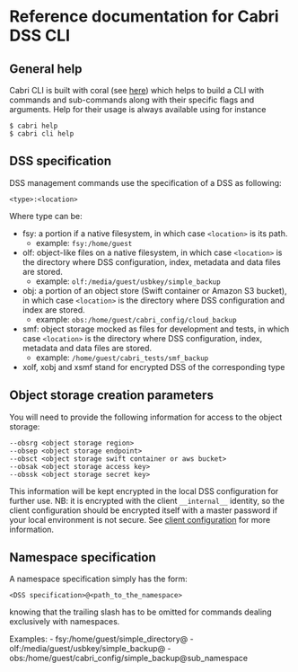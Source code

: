 # Reference documentation for Cabri DSS CLI

## General help

Cabri CLI is built with coral (see [here](dev.md))
which helps to build a CLI with commands and sub-commands along with their specific flags and arguments.
Help for their usage is always available using for instance

    $ cabri help
    $ cabri cli help

## DSS specification

DSS management commands use the specification of a DSS as following:

    <type>:<location>

Where type can be:

- fsy: a portion if a native filesystem, in which case `<location>` is its path. 
  - example: `fsy:/home/guest`
- olf: object-like files on a native filesystem, in which case `<location>`
is the directory where DSS configuration, index, metadata and data files are stored.
  - example: `olf:/media/guest/usbkey/simple_backup`
- obj: a portion of an object store (Swift container or Amazon S3 bucket),
in which case `<location>` is the directory where
DSS configuration and index are stored.
  - example: `obs:/home/guest/cabri_config/cloud_backup`
- smf: object storage mocked as files for development and tests,
in which case `<location>` is the directory where DSS configuration, index,
metadata and data files are stored.
  - example: `/home/guest/cabri_tests/smf_backup`
- xolf, xobj and xsmf stand for encrypted DSS of the corresponding type

## Object storage creation parameters

You will need to provide the following information for access to the object storage:

    --obsrg <object storage region>
    --obsep <object storage endpoint>
    --obsct <object storage swift container or aws bucket>
    --obsak <object storage access key>
    --obssk <object storage secret key>

This information will be kept encrypted in the local DSS configuration
for further use.
NB: it is encrypted with the client `__internal__` identity,
so the client configuration should be encrypted itself with a master password
if your local environment is not secure.
See [client configuration](cliconf.md) for more information.

## Namespace specification

A namespace specification simply has the form:

    <DSS specification>@<path_to_the_namespace>

knowing that the trailing slash has to be omitted for commands
dealing exclusively with namespaces.

Examples:
    - fsy:/home/guest/simple_directory@
    - olf:/media/guest/usbkey/simple_backup@
    - obs:/home/guest/cabri_config/simple_backup@sub_namespace
